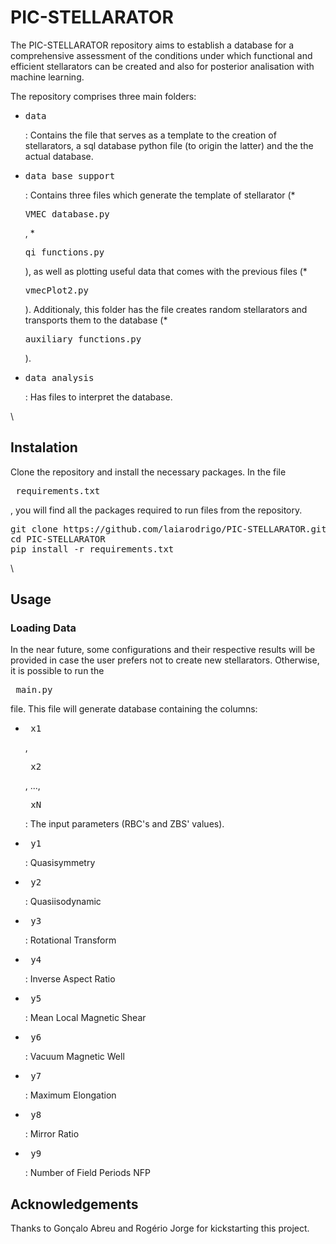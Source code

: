 # PIC-STELLARATOR
The PIC-STELLARATOR repository aims to establish a database for a comprehensive assessment of the conditions under which functional and efficient stellarators can be created and also for posterior analisation with machine learning.

The repository comprises three main folders:
* <pre>data</pre>: Contains the file that serves as a template to the creation of stellarators, a sql database python file (to origin the latter) and the the actual database. 

* <pre>data_base_support</pre>: Contains three files which generate the template of stellarator (* <pre>VMEC_database.py</pre>, * <pre>qi_functions.py</pre>), as well as plotting useful data that comes with the previous files (* <pre>vmecPlot2.py</pre>). Additionaly, this folder has the file creates random stellarators and transports them to the database (* <pre>auxiliary_functions.py</pre>).

* <pre>data_analysis</pre>: Has files to interpret the database.
     
\\
## Instalation
Clone the repository and install the necessary packages. In the file <pre> requirements.txt </pre>, you will find all the packages required to run files from the repository.
<pre>
git clone https://github.com/laiarodrigo/PIC-STELLARATOR.git
cd PIC-STELLARATOR
pip install -r requirements.txt
</pre>
\\
## Usage
### Loading Data
In the near future, some configurations and their respective results will be provided in case the user prefers not to create new stellarators. Otherwise, it is possible to run the <pre> main.py </pre> file. This file will generate database containing the columns:

* <pre> x1 </pre>, <pre> x2 </pre>, ..., <pre> xN </pre>: The input parameters (RBC's and ZBS' values).
* <pre> y1 </pre>: Quasisymmetry
* <pre> y2 </pre>: Quasiisodynamic
* <pre> y3 </pre>: Rotational Transform
* <pre> y4 </pre>: Inverse Aspect Ratio
* <pre> y5 </pre>: Mean Local Magnetic Shear
* <pre> y6 </pre>: Vacuum Magnetic Well
* <pre> y7 </pre>: Maximum Elongation
* <pre> y8 </pre>: Mirror Ratio
* <pre> y9 </pre>: Number of Field Periods NFP

## Acknowledgements
Thanks to Gonçalo Abreu and Rogério Jorge for kickstarting this project.
